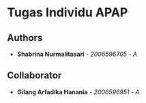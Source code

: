 # Tugas Individu APAP

## Authors

- **Shabrina Nurmalitasari** - _2006596705_ - _A_

## Collaborator

- **Gilang Arfadika Hanania** - _2006596951_ - _A_
